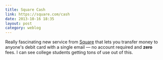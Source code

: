 ```yaml
---
title: Square Cash
link: https://square.com/cash
date: 2013-10-16 18:35
layout: post
category: weblog
---
```

Really fascinating new service from [Square](https://square.com/) that lets you transfer money to anyone's debit card with a single email &mdash; no account required and **zero** fees. I can see college students getting tons of use out of this.